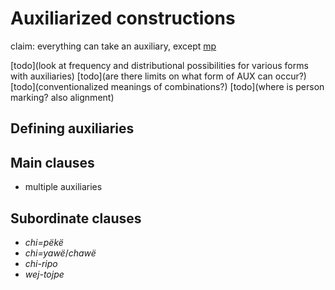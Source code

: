 # Auxiliarized constructions

claim: everything can take an auxiliary, except [mp](keimp)

[todo](look at frequency and distributional possibilities for various forms with auxiliaries)
[todo](are there limits on what form of AUX can occur?)
[todo](conventionalized meanings of combinations?)
[todo](where is person marking? also alignment)

## Defining auxiliaries

## Main clauses
* multiple auxiliaries

## Subordinate clauses

* _chi=pëkë_
* _chi=yawë_/_chawë_
* _chi-ripo_
* _wej-tojpe_ 